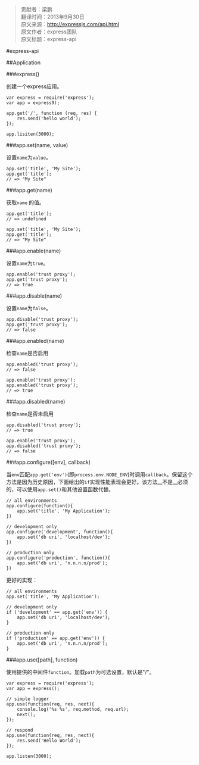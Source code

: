> 贡献者：梁鹏  
> 翻译时间：2013年9月30日  
> 原文来源：http://expressjs.com/api.html  
> 原文作者：express团队  
> 原文标题：express-api  

#express-api

##Application

###express()

创建一个express应用。

```
var express = require('express');
var app = express9);

app.get('/', function (req, res) {
    res.send('hello world');
});

app.lisiten(3000);
```

###app.set(name, value)

设置`name`为`value`。

```
app.set('title', 'My Site');
app.get('title');
// => "My Site"
```

###app.get(name)

获取`name` 的值。

```
app.get('title');
// => undefined

app.set('title', 'My Site');
app.get('title');
// => "My Site"
```

###app.enable(name)

设置`name`为`true`。

```
app.enable('trust proxy');
app.get('trust proxy');
// => true
```

###app.disable(name)

设置`name`为`false`。

```
app.disable('trust proxy');
app.get('trust proxy');
// => false
```

###app.enabled(name)

检查`name`是否启用

```
app.enabled('trust proxy');
// => false

app.enable('trust proxy');
app.enabled('trust proxy');
// => true
```

###app.disabled(name)

检查`name`是否未启用

```
app.disabled('trust proxy');
// => true

app.enable('trust proxy');
app.disabled('trust proxy');
// => false
```

###app.configure([env], callback)

当`env`匹配`app.get('env')`(即`process.env.NODE_ENV`)时调用`callback`。保留这个方法是因为历史原因，下面给出的`if`实现性能表现会更好。该方法__不是__必须的，可以使用`app.set()`和其他设置函数代替。

```
// all environments
app.configure(function(){
    app.set('title', 'My Application');
})

// development only
app.configure('development', function(){
    app.set('db uri', 'localhost/dev');
})

// production only
app.configure('production', function(){
    app.set('db uri', 'n.n.n.n/prod');
})
```

更好的实现：

```
// all environments
app.set('title', 'My Application');

// development only
if ('development' == app.get('env')) {
    app.set('db uri', 'localhost/dev');
}

// production only
if ('production' == app.get('env')) {
    app.set('db uri', 'n.n.n.n/prod');
}
```

###app.use([path], function)

使用提供的中间件`function`。加载`path`为可选设置，默认是"/"。

```
var express = require('express');
var app = express();

// simple logger
app.use(function(req, res, next){
    console.log('%s %s', req.method, req.url);
    next();
});

// respond
app.use(function(req, res, next){
    res.send('Hello World');
});

app.listen(3000);
```
